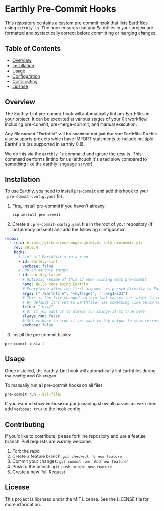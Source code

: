 # Earthly Pre-Commit Hooks

This repository contains a custom pre-commit hook that lints Earthfiles using `earthly ls`. The hook ensures that any Earthfiles in your project are formatted and syntactically correct before committing or merging changes.

## Table of Contents
- [Overview](#overview)
- [Installation](#installation)
- [Usage](#usage)
- [Configuration](#configuration)
- [Contributing](#contributing)
- [License](#license)

## Overview

The Earthly-Lint pre-commit hook will automatically lint any Earthfiles in your project. It can be executed at various stages of your Git workflow, including pre-commit, pre-merge-commit, and manual execution.

Any file named "Earthfile" will be scanned not just the root Earthfile. So this also supports projects which have IMPORT statements to include multiple Earthfile's (as supported in earthly 0.8).

We do this via the `earthly ls` command and ignore the results. This command performs linting for us (although it's a tad slow compared to something like the [earthly language server](https://github.com/glehmann/earthlyls)).

## Installation

To use Earthly, you need to install `pre-commit` and add this hook to your `.pre-commit-config.yaml` file.

1. First, install pre-commit if you haven't already:

    ```sh
    pip install pre-commit
    ```

2. Create a `.pre-commit-config.yaml` file in the root of your repository (if not already present) and add the following configuration:

```yaml
repos:
  - repo: https://github.com/hongkongkiwi/earthly-precommit.git
    rev: v0.0.4
    hooks:
      # Lint all Earthfile's in a repo
      - id: earthly-lint
        verbose: false
      # Run an earthly target
      - id: earthly-target
        # Optional rename of this id when running with pre-commit
        name: Build code using Earthly
        # Everything after the first argument is passed directly to Earthly
        args: ["./Earthfile", "+mytarget", "--arg1=123"]
        # This is the file changed pattern that causes the target to run
        # By default it's set to Earthfile, use something like below to target a particular directory
        files: "^src/"
        # Or if you want it to always run change it to true here
        always_run: false
        # Set verbose to true if you want earthy output to show (errors always show) 
        verbose: false
```

3. Install the pre-commit hooks:

```sh
pre-commit install
```

## Usage

Once installed, the earthly-Lint hook will automatically lint Earthfiles during the configured Git stages.

To manually run all pre-commit hooks on all files:

```sh
pre-commit run --all-files
```

If you want to show verbose output (meaning show all passes as well) then add `verbose: true` to the hook config.


## Contributing

If you'd like to contribute, please fork the repository and use a feature branch. Pull requests are warmly welcome.

1. Fork the repo
2. Create a feature branch: `git checkout -b new-feature`
3. Commit your changes: `git commit -am 'Add new feature'`
4. Push to the branch: `git push origin new-feature`
5. Create a new Pull Request

## License

This project is licensed under the MIT License. See the LICENSE file for more information.
